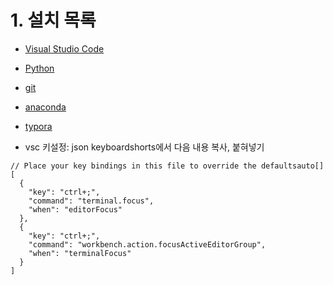 # 1. 설치 목록

-  [Visual Studio Code](https://code.visualstudio.com/Download)
-  [Python](https://www.python.org/)
-  [git](https://git-scm.com/download/win)
-  [anaconda](https://www.anaconda.com/products/individual)
- [typora](https://typora.io/)





- vsc 키설정: json keyboardshorts에서 다음 내용 복사, 붙혀넣기

```
// Place your key bindings in this file to override the defaultsauto[]
[
  {
    "key": "ctrl+;",
    "command": "terminal.focus",
    "when": "editorFocus"
  },
  {
    "key": "ctrl+;",
    "command": "workbench.action.focusActiveEditorGroup",
    "when": "terminalFocus"
  }
]
```





















